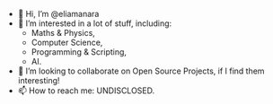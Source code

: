 - 👋 Hi, I’m @eliamanara
- 👀 I’m interested in a lot of stuff, including:
  - Maths & Physics,
  - Computer Science,
  - Programming & Scripting,
  - AI.
- 💞️ I’m looking to collaborate on Open Source Projects, if I find them interesting!
- 📫 How to reach me: UNDISCLOSED.

<!---
eliamanara/eliamanara is a ✨ special ✨ repository because its `README.md` (this file) appears on your GitHub profile.
You can click the Preview link to take a look at your changes.
--->
